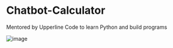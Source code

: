 # Chatbot-Calculator
Mentored by Upperline Code to learn Python and build programs 

![image](https://user-images.githubusercontent.com/62675121/134845434-3e1e7559-2b6c-4069-ab5d-e9dc0ae6e136.png)

